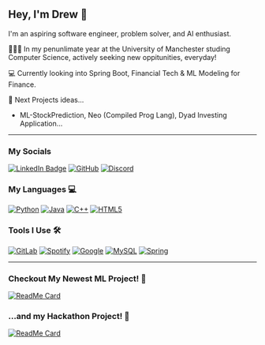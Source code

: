 ## Hey, I'm Drew 👋

I'm an aspiring software engineer, problem solver, and AI enthusiast.  

 🧑🏻‍🎓 In my penunlimate year at the University of Manchester studing Computer Science, actively seeking new oppitunities, everyday!

 💻 Currently looking into Spring Boot, Financial Tech & ML Modeling for Finance.

 🚀 Next Projects ideas... 
 
 - ML-StockPrediction, Neo (Compiled Prog Lang), Dyad Investing Application...

<hr> </hr>

### My Socials 

[![LinkedIn Badge](https://img.shields.io/badge/LinkedIn-0077B5?style=for-the-badge&logo=linkedin&logoColor=white)](https://www.linkedin.com/in/andrewrobertsonamr/)
[![GitHub](https://img.shields.io/badge/github-%23121011.svg?style=for-the-badge&logo=github&logoColor=white)](https://github.com/NeoDrew)
[![Discord](https://img.shields.io/badge/Discord-%235865F2.svg?style=for-the-badge&logo=discord&logoColor=white)](https://discordapp.com/users/256852420439572480)

### My Languages 💻
[![Python](https://img.shields.io/badge/python-3670A0?style=for-the-badge&logo=python&logoColor=ffdd54)](https://github.com/NeoDrew/tuneInLocal)
[![Java](https://img.shields.io/badge/java-%23ED8B00.svg?style=for-the-badge&logo=openjdk&logoColor=white)](https://github.com/NeoDrew/mandelBrot)
[![C++](https://img.shields.io/badge/c++-%2300599C.svg?style=for-the-badge&logo=c%2B%2B&logoColor=white)](https://github.com/NeoDrew/progLangAndPara)
[![HTML5](https://img.shields.io/badge/html5-%23E34F26.svg?style=for-the-badge&logo=html5&logoColor=white)](https://github.com/NeoDrew/tuneInLocal)

### Tools I Use 🛠️
[![GitLab](https://img.shields.io/badge/gitlab-%23181717.svg?style=for-the-badge&logo=gitlab&logoColor=white)](https://about.gitlab.com/)
[![Spotify](https://img.shields.io/badge/Spotify-1ED760?style=for-the-badge&logo=spotify&logoColor=white)](https://github.com/NeoDrew/tuneInLocal)
[![Google](https://img.shields.io/badge/google-4285F4?style=for-the-badge&logo=google&logoColor=white)](https://github.com/spudbracketspud/Log-A-Log)
[![MySQL](https://img.shields.io/badge/mysql-%2300f.svg?style=for-the-badge&logo=mysql&logoColor=white)](https://github.com/NeoDrew/DBMS)
[![Spring](https://img.shields.io/badge/spring-%236DB33F.svg?style=for-the-badge&logo=spring&logoColor=white)](https://github.com/NeoDrew/dyad)

<hr>

### Checkout My Newest ML Project! 📖
[![ReadMe Card](https://github-readme-stats.vercel.app/api/pin/?username=NeoDrew&repo=ML-autocomplete&title_color=ffffff&text_color=c9cacc&icon_color=4AB197&bg_color=1A2B34)](https://github.com/NeoDrew/ML-autocomplete)
 
###  ...and my Hackathon Project! 🌲
[![ReadMe Card](https://github-readme-stats.vercel.app/api/pin/?username=spudbracketspud&repo=Log-A-Log&title_color=ffffff&text_color=c9cacc&icon_color=4AB197&bg_color=1A2B34)](https://github.com/spudbracketspud/Log-A-Log)


